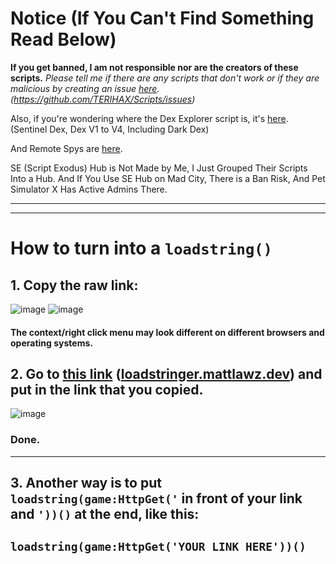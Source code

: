 # Notice (If You Can't Find Something Read Below)
**If you get banned, I am not responsible nor are the creators of these scripts.**
*Please tell me if there are any scripts that don't work or if they are malicious by creating an issue [here](https://github.com/TERIHAX/Scripts/issues). (https://github.com/TERIHAX/Scripts/issues)*

Also, if you're wondering where the Dex Explorer script is, it's [here](https://github.com/TERIHAX/Scripts/tree/main/Universal/Dex%20Explorers). (Sentinel Dex, Dex V1 to V4, Including Dark Dex)

And Remote Spys are [here](https://github.com/TERIHAX/Scripts/tree/main/Universal/Remote%20Spies).

SE (Script Exodus) Hub is Not Made by Me, I Just Grouped Their Scripts Into a Hub.
And If You Use SE Hub on Mad City, There is a Ban Risk, And Pet Simulator X Has Active Admins There.

-----------------------
-----------------------

# How to turn into a `loadstring()`
## 1. Copy the raw link:

![image](https://user-images.githubusercontent.com/69073505/229570395-b9206245-eaef-4595-83da-f970c5c3d854.png)
![image](https://user-images.githubusercontent.com/69073505/229571110-43734606-8e3a-4b57-9205-d2bd94d14d1f.png)

#### The context/right click menu may look different on different browsers and operating systems.

## 2. Go to [this link](https://loadstringer.mattlawz.dev/) ([loadstringer.mattlawz.dev](https://loadstringer.mattlawz.dev/)) and put in the link that you copied.

![image](https://user-images.githubusercontent.com/69073505/229574811-76e31b79-0c9e-4735-af85-3dc8b6c35f25.png)

### Done.

----------------------

## 3. Another way is to put `loadstring(game:HttpGet('` in front of your link and `'))()` at the end, like this:
## `loadstring(game:HttpGet('YOUR LINK HERE'))()`
